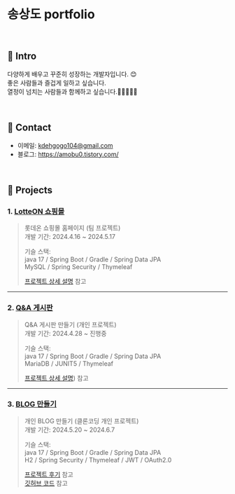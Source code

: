 # 송상도 portfolio
> 

</br>

## 📌 Intro
다양하게 배우고 꾸준히 성장하는 개발자입니다. 😊</br>
좋은 사람들과 즐겁게 일하고 싶습니다. </br>
열정이 넘치는 사람들과 함께하고 싶습니다.👨🏿‍🤝‍👨🏿

</br>

## 📌 Contact
- 이메일: kdehgogo104@gmail.com
- 블로그: https://amobu0.tistory.com/

</br>

## 📌 Projects
### 1. [LotteON 쇼핑몰](https://github.com/green-lotte2/lotteon-team4)
>롯데온 쇼핑몰 홈페이지 (팀 프로젝트)</br>
>개발 기간: 2024.4.16 ~ 2024.5.17
>
>기슬 스택: </br>
>java 17 / Spring Boot / Gradle / Spring Data JPA </br>
>MySQL / Spring Security / Thymeleaf
>
>[프로젝트 상세 설명](https://github.com/green-lotte2/lotteon-team4) 참고
>
---
### 2. [Q&A 게시판](https://github.com/Amobu0/qna_service)
>Q&A 게시판 만들기 (개인 프로젝트)</br>
>개발 기간: 2024.4.28 ~ 진행중
>
>기슬 스택: </br>
>java 17 / Spring Boot / Gradle / Spring Data JPA </br>
>MariaDB / JUNIT5 / Thymeleaf
>
>[프로젝트 상세 설명](https://github.com/Amobu0/qna_service)) 참고</br>
>
---
### 3. [BLOG 만들기](https://github.com/Amobu0/blog)
>개인 BLOG 만들기 (클론코딩 개인 프로젝트)</br>
>개발 기간: 2024.5.20 ~ 2024.6.7
>
>기슬 스택: </br>
>java 17 / Spring Boot / Gradle / Spring Data JPA </br>
>H2 / Spring Security / Thymeleaf / JWT / OAuth2.0
>
>[프로젝트 후기](https://amobu0.tistory.com/4) 참고</br>
>[깃허브 코드](https://github.com/Amobu0/blog) 참고
>
